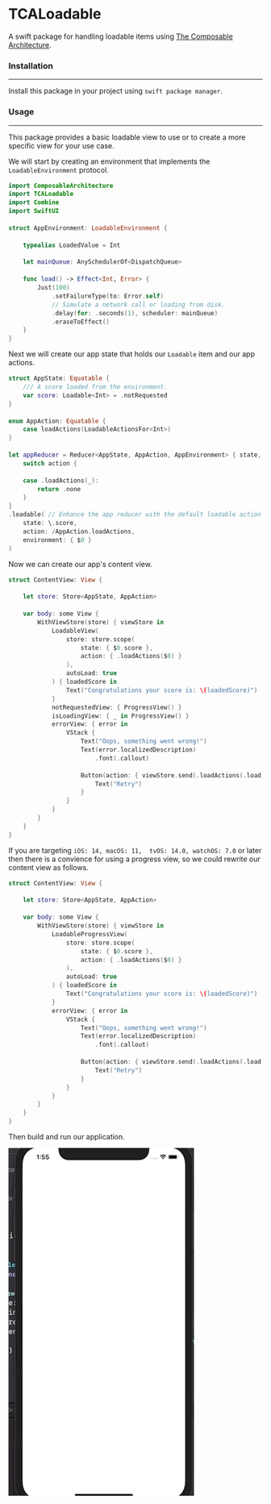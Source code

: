 # TCALoadable

A swift package for handling loadable items using [The Composable Architecture](https://github.com/pointfreeco/swift-composable-architecture).

### Installation
-------------------
Install this package in your project using `swift package manager`.

### Usage
-------------

This package provides a basic loadable view to use or to create a more specific view for your use case.

We will start by creating an environment that implements the `LoadableEnvironment` protocol.

```swift
import ComposableArchitecture
import TCALoadable
import Combine
import SwiftUI

struct AppEnvironment: LoadableEnvironment {
    
    typealias LoadedValue = Int
    
    let mainQueue: AnySchedulerOf<DispatchQueue>
    
    func load() -> Effect<Int, Error> {
        Just(100)
            .setFailureType(to: Error.self)
            // Simulate a network call or loading from disk.
            .delay(for: .seconds(1), scheduler: mainQueue)
            .eraseToEffect()
    }
}

```

Next we will create our app state that holds our `Loadable` item and our app actions.

```swift
struct AppState: Equatable {
    /// A score loaded from the environment.
    var score: Loadable<Int> = .notRequested
}

enum AppAction: Equatable {
    case loadActions(LoadableActionsFor<Int>)
}

let appReducer = Reducer<AppState, AppAction, AppEnvironment> { state, action, environment in 
    switch action {
    
    case .loadActions(_):
        return .none
    }
}
.loadable( // Enhance the app reducer with the default loadable action reducer.
    state: \.score,
    action: /AppAction.loadActions,
    environment: { $0 }
)

```

Now we can create our app's content view.

```swift
struct ContentView: View {

    let store: Store<AppState, AppAction>
    
    var body: some View {
        WithViewStore(store) { viewStore in 
            LoadableView(
                store: store.scope(
                    state: { $0.score },
                    action: { .loadActions($0) }
                ),
                autoLoad: true
            ) { loadedScore in 
                Text("Congratulations your score is: \(loadedScore)")
            }
            notRequestedView: { ProgressView() }
            isLoadingView: { _ in ProgressView() }
            errorView: { error in
                VStack {
                    Text("Oops, something went wrong!")
                    Text(error.localizedDescription)
                        .font(.callout)
                        
                    Button(action: { viewStore.send(.loadActions(.load)) }) {
                        Text("Retry")
                    }
                }
            }
        }
    }
}
```
If you are targeting `iOS: 14, macOS: 11,  tvOS: 14.0, watchOS: 7.0` or later then there is a convience for using a progress view, so we could rewrite our content view as follows.

```swift
struct ContentView: View {

    let store: Store<AppState, AppAction>
    
    var body: some View {
        WithViewStore(store) { viewStore in 
            LoadableProgressView(
                store: store.scope(
                    state: { $0.score },
                    action: { .loadActions($0) }
                ),
                autoLoad: true
            ) { loadedScore in 
                Text("Congratulations your score is: \(loadedScore)")
            }
            errorView: { error in
                VStack {
                    Text("Oops, something went wrong!")
                    Text(error.localizedDescription)
                        .font(.callout)
                        
                    Button(action: { viewStore.send(.loadActions(.load)) }) {
                        Text("Retry")
                    }
                }
            }
        }
    }
}
```
Then build and run our application.

![Example Screenshot](https://github.com/m-housh/TCALoadable/blob/main/TCALoadable_Example.gif)
